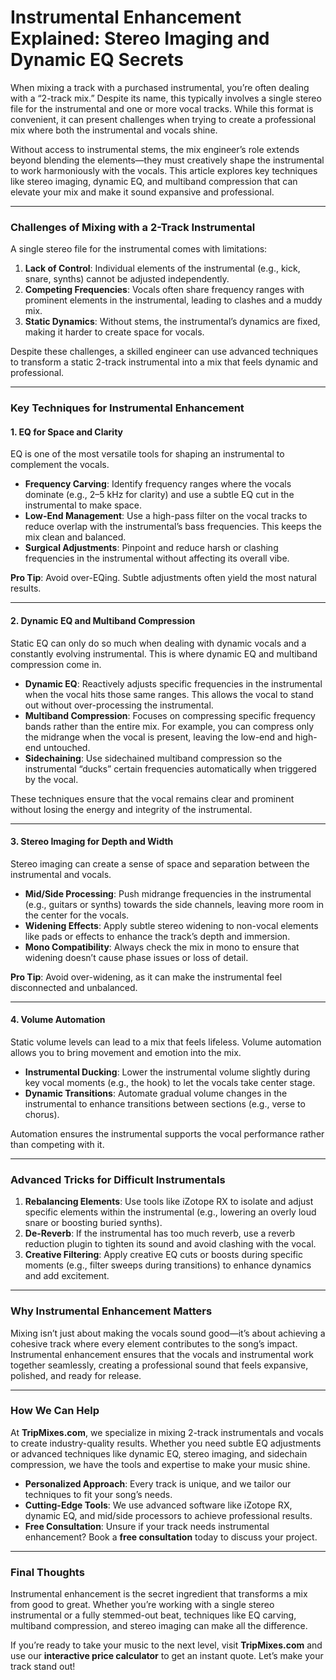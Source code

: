 # **Instrumental Enhancement Explained: Stereo Imaging and Dynamic EQ Secrets**

When mixing a track with a purchased instrumental, you’re often dealing with a “2-track mix.” Despite its name, this typically involves a single stereo file for the instrumental and one or more vocal tracks. While this format is convenient, it can present challenges when trying to create a professional mix where both the instrumental and vocals shine.  

Without access to instrumental stems, the mix engineer’s role extends beyond blending the elements—they must creatively shape the instrumental to work harmoniously with the vocals. This article explores key techniques like stereo imaging, dynamic EQ, and multiband compression that can elevate your mix and make it sound expansive and professional.

---

### **Challenges of Mixing with a 2-Track Instrumental**
A single stereo file for the instrumental comes with limitations:  
1. **Lack of Control**: Individual elements of the instrumental (e.g., kick, snare, synths) cannot be adjusted independently.  
2. **Competing Frequencies**: Vocals often share frequency ranges with prominent elements in the instrumental, leading to clashes and a muddy mix.  
3. **Static Dynamics**: Without stems, the instrumental’s dynamics are fixed, making it harder to create space for vocals.  

Despite these challenges, a skilled engineer can use advanced techniques to transform a static 2-track instrumental into a mix that feels dynamic and professional.

---

### **Key Techniques for Instrumental Enhancement**

#### **1. EQ for Space and Clarity**
EQ is one of the most versatile tools for shaping an instrumental to complement the vocals.  

- **Frequency Carving**: Identify frequency ranges where the vocals dominate (e.g., 2–5 kHz for clarity) and use a subtle EQ cut in the instrumental to make space.  
- **Low-End Management**: Use a high-pass filter on the vocal tracks to reduce overlap with the instrumental’s bass frequencies. This keeps the mix clean and balanced.  
- **Surgical Adjustments**: Pinpoint and reduce harsh or clashing frequencies in the instrumental without affecting its overall vibe.

**Pro Tip**: Avoid over-EQing. Subtle adjustments often yield the most natural results.

---

#### **2. Dynamic EQ and Multiband Compression**
Static EQ can only do so much when dealing with dynamic vocals and a constantly evolving instrumental. This is where dynamic EQ and multiband compression come in.  

- **Dynamic EQ**: Reactively adjusts specific frequencies in the instrumental when the vocal hits those same ranges. This allows the vocal to stand out without over-processing the instrumental.  
- **Multiband Compression**: Focuses on compressing specific frequency bands rather than the entire mix. For example, you can compress only the midrange when the vocal is present, leaving the low-end and high-end untouched.  
- **Sidechaining**: Use sidechained multiband compression so the instrumental “ducks” certain frequencies automatically when triggered by the vocal.  

These techniques ensure that the vocal remains clear and prominent without losing the energy and integrity of the instrumental.

---

#### **3. Stereo Imaging for Depth and Width**
Stereo imaging can create a sense of space and separation between the instrumental and vocals.  

- **Mid/Side Processing**: Push midrange frequencies in the instrumental (e.g., guitars or synths) towards the side channels, leaving more room in the center for the vocals.  
- **Widening Effects**: Apply subtle stereo widening to non-vocal elements like pads or effects to enhance the track’s depth and immersion.  
- **Mono Compatibility**: Always check the mix in mono to ensure that widening doesn’t cause phase issues or loss of detail.

**Pro Tip**: Avoid over-widening, as it can make the instrumental feel disconnected and unbalanced.

---

#### **4. Volume Automation**
Static volume levels can lead to a mix that feels lifeless. Volume automation allows you to bring movement and emotion into the mix.  

- **Instrumental Ducking**: Lower the instrumental volume slightly during key vocal moments (e.g., the hook) to let the vocals take center stage.  
- **Dynamic Transitions**: Automate gradual volume changes in the instrumental to enhance transitions between sections (e.g., verse to chorus).  

Automation ensures the instrumental supports the vocal performance rather than competing with it.

---

### **Advanced Tricks for Difficult Instrumentals**

1. **Rebalancing Elements**: Use tools like iZotope RX to isolate and adjust specific elements within the instrumental (e.g., lowering an overly loud snare or boosting buried synths).  
2. **De-Reverb**: If the instrumental has too much reverb, use a reverb reduction plugin to tighten its sound and avoid clashing with the vocal.  
3. **Creative Filtering**: Apply creative EQ cuts or boosts during specific moments (e.g., filter sweeps during transitions) to enhance dynamics and add excitement.  

---

### **Why Instrumental Enhancement Matters**
Mixing isn’t just about making the vocals sound good—it’s about achieving a cohesive track where every element contributes to the song’s impact. Instrumental enhancement ensures that the vocals and instrumental work together seamlessly, creating a professional sound that feels expansive, polished, and ready for release.

---

### **How We Can Help**
At **TripMixes.com**, we specialize in mixing 2-track instrumentals and vocals to create industry-quality results. Whether you need subtle EQ adjustments or advanced techniques like dynamic EQ, stereo imaging, and sidechain compression, we have the tools and expertise to make your music shine.

- **Personalized Approach**: Every track is unique, and we tailor our techniques to fit your song’s needs.  
- **Cutting-Edge Tools**: We use advanced software like iZotope RX, dynamic EQ, and mid/side processors to achieve professional results.  
- **Free Consultation**: Unsure if your track needs instrumental enhancement? Book a **free consultation** today to discuss your project.  

---

### **Final Thoughts**
Instrumental enhancement is the secret ingredient that transforms a mix from good to great. Whether you’re working with a single stereo instrumental or a fully stemmed-out beat, techniques like EQ carving, multiband compression, and stereo imaging can make all the difference.  

If you’re ready to take your music to the next level, visit **TripMixes.com** and use our **interactive price calculator** to get an instant quote. Let’s make your track stand out!